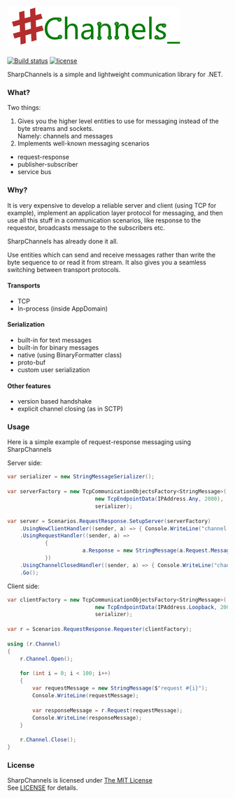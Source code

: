 # ![SharpChannels](logo.png "SharpChannels") 

[![Build status](https://ci.appveyor.com/api/projects/status/923senof89ihceqy?svg=true)](https://ci.appveyor.com/project/VictorScherbakov/sharpchannels) [![license](https://img.shields.io/github/license/mashape/apistatus.svg)](https://github.com/VictorScherbakov/SharpChannels/blob/master/LICENSE)

SharpChannels is a simple and lightweight communication library for .NET.

### What?

Two things:
1. Gives you the higher level entities to use for messaging instead of the byte streams and sockets.  
Namely: channels and messages
2. Implements well-known messaging scenarios
- request-response
- publisher-subscriber
- service bus


### Why?

It is very expensive to develop a reliable server and client (using TCP for example), 
implement an application layer protocol for messaging, and then use all this stuff in a communication scenarios, like response to the requestor, broadcasts message to the subscribers etc.

SharpChannels has already done it all.

Use entities which can send and receive messages rather than write the byte sequence to or read it from stream.
It also gives you a seamless switching between transport protocols.

#### Transports
- TCP
- In-process (inside AppDomain)

#### Serialization
- built-in for text messages
- built-in for binary messages
- native (using BinaryFormatter class)
- proto-buf
- custom user serialization

#### Other features
- version based handshake
- explicit channel closing (as in SCTP)

### Usage
Нere is a simple example of request-response messaging using SharpChannels

Server side:
```c#
var serializer = new StringMessageSerializer();

var serverFactory = new TcpCommunicationObjectsFactory<StringMessage>(
                            new TcpEndpointData(IPAddress.Any, 2000), 
                            serializer);

var server = Scenarios.RequestResponse.SetupServer(serverFactory)
    .UsingNewClientHandler((sender, a) => { Console.WriteLine("channel opened"); })
    .UsingRequestHandler((sender, a) => 
            { 
                        a.Response = new StringMessage(a.Request.Message.Replace("request", "response")); 
            })
    .UsingChannelClosedHandler((sender, a) => { Console.WriteLine("channel closed"); })
    .Go();

```

Client side:
```c#
var clientFactory = new TcpCommunicationObjectsFactory<StringMessage>(
                            new TcpEndpointData(IPAddress.Loopback, 2000), 
                            serializer);

var r = Scenarios.RequestResponse.Requester(clientFactory);

using (r.Channel)
{
    r.Channel.Open();

    for (int i = 0; i < 100; i++)
    {
        var requestMessage = new StringMessage($"request #{i}");
        Console.WriteLine(requestMessage);

        var responseMessage = r.Request(requestMessage);
        Console.WriteLine(responseMessage);
    }

    r.Channel.Close();
}
```
### License

SharpChannels is licensed under [The MIT License](https://opensource.org/licenses/MIT)  
See [LICENSE](LICENSE) for details.
